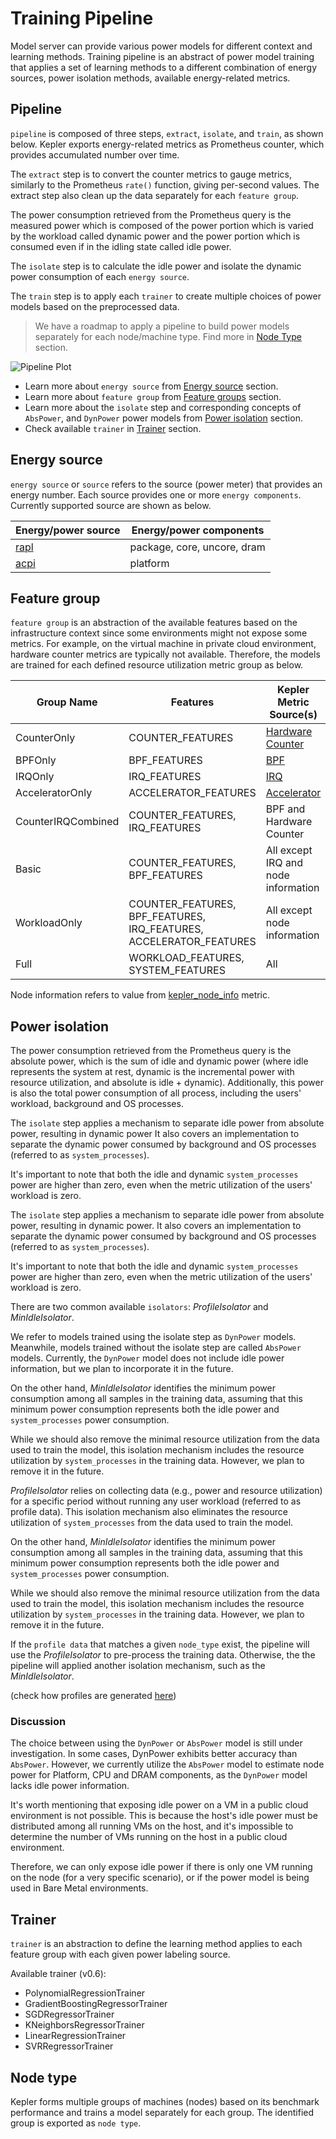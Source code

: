 # Training Pipeline

Model server can provide various power models for different context and learning methods. Training pipeline is an abstract of power model training that applies a set of learning methods to a different combination of energy sources, power isolation methods, available energy-related metrics.

## Pipeline

`pipeline` is composed of three steps, `extract`, `isolate`, and `train`, as shown below. Kepler exports energy-related metrics as Prometheus counter, which provides accumulated number over time.

The `extract` step is to convert the counter metrics to gauge metrics, similarly to the Prometheus `rate()` function, giving per-second values. The extract step also clean up the data separately for each `feature group`.

The power consumption retrieved from the Prometheus query is the measured power which is composed of the power portion which is varied by the workload called dynamic power and the power portion which is consumed even if in the idling state called idle power.

The `isolate` step is to calculate the idle power and isolate the dynamic power consumption of each `energy source`.

The `train` step is to apply each `trainer` to create multiple choices of power models based on the preprocessed data.

> We have a roadmap to apply a pipeline to build power models separately for each node/machine type. Find more in [Node Type](#node-type) section.

![Pipeline Plot](../fig/pipeline_plot.png)

- Learn more about `energy source` from [Energy source](#energy-source) section.
- Learn more about `feature group` from [Feature groups](#feature-group) section.
- Learn more about the `isolate` step and corresponding concepts of `AbsPower`, and `DynPower` power models from [Power isolation](#power-isolation) section.
- Check available `trainer` in [Trainer](#trainer) section.

## Energy source

`energy source` or `source` refers to the source (power meter) that provides an energy number. Each
source provides one or more `energy components`. Currently supported source are shown as below.

Energy/power source|Energy/power components
---|---
[rapl](../design/kepler-energy-sources.md#rapl---running-average-power-limit)|package, core, uncore, dram
[acpi](../design/kepler-energy-sources.md#using-kernel-driver-xgene-hwmon)|platform

## Feature group

`feature group` is an abstraction of the available features based on the infrastructure context since
some environments might not expose some metrics. For example, on the virtual machine in private cloud
environment, hardware counter metrics are typically not available. Therefore, the models are trained
for each defined resource utilization metric group as below.

Group Name|Features|Kepler Metric Source(s)
---|---|---
CounterOnly|COUNTER_FEATURES|[Hardware Counter](../design/metrics.md#hardware-counter-metrics)
BPFOnly|BPF_FEATURES|[BPF](../design/metrics.md#base-metric)
IRQOnly|IRQ_FEATURES|[IRQ](../design/metrics.md#irq-metrics)
AcceleratorOnly|ACCELERATOR_FEATURES|[Accelerator](../design/metrics.md#Accelerator-metrics)
CounterIRQCombined|COUNTER_FEATURES, IRQ_FEATURES|BPF and Hardware Counter
Basic|COUNTER_FEATURES, BPF_FEATURES|All except IRQ and node information
WorkloadOnly|COUNTER_FEATURES, BPF_FEATURES, IRQ_FEATURES, ACCELERATOR_FEATURES|All except node information
Full|WORKLOAD_FEATURES, SYSTEM_FEATURES|All

Node information refers to value from [kepler_node_info](../design/metrics.md#kepler-metrics-for-node-information)
metric.

## Power isolation

The power consumption retrieved from the Prometheus query is the absolute power, which is the sum of idle and dynamic power (where idle represents the system at rest, dynamic is the incremental power with resource utilization, and absolute is idle + dynamic). Additionally, this power is also the total power consumption of all process, including the users' workload, background and OS processes.

The `isolate` step applies a mechanism to separate idle power from absolute power, resulting in dynamic power  It also covers an implementation to separate the dynamic power consumed by background and OS processes (referred to as `system_processes`).

It's important to note that both the idle and dynamic `system_processes` power are higher than zero, even when the metric utilization of the users' workload is zero.

The `isolate` step applies a mechanism to separate idle power from absolute power, resulting in
dynamic power. It also covers an implementation to separate the dynamic power consumed by background
and OS processes (referred to as `system_processes`).

It's important to note that both the idle and dynamic `system_processes` power are higher than
zero, even when the metric utilization of the users' workload is zero.

There are two common available `isolators`: *ProfileIsolator* and *MinIdleIsolator*.

We refer to models trained using the isolate step as `DynPower` models. Meanwhile, models
trained without the isolate step are called `AbsPower` models. Currently, the `DynPower` model
does not include idle power information, but we plan to incorporate it in the future.

On the other hand, *MinIdleIsolator* identifies the minimum power consumption among all samples in the training data, assuming that this minimum power consumption represents both the idle power and `system_processes` power consumption.

While we should also remove the minimal resource utilization from the data used to train the model, this isolation mechanism includes the resource utilization by `system_processes` in the training data. However, we plan to remove it in the future.

*ProfileIsolator* relies on collecting data (e.g., power and resource utilization) for a
specific period without running any user workload (referred to as profile data). This
isolation mechanism also eliminates the resource utilization of `system_processes` from
the data used to train the model.

On the other hand, *MinIdleIsolator* identifies the minimum power consumption among all
samples in the training data, assuming that this minimum power consumption represents both
the idle power and `system_processes` power consumption.

While we should also remove the minimal resource utilization from the data used to train the
model, this isolation mechanism includes the resource utilization by `system_processes` in the
training data. However, we plan to remove it in the future.

If the `profile data` that matches a given `node_type` exist, the pipeline will use the
*ProfileIsolator* to pre-process the training data. Otherwise, the the pipeline will applied
another isolation mechanism, such as the *MinIdleIsolator*.

(check how profiles are generated [here](./node_profile.md))

### Discussion

The choice between using the `DynPower` or `AbsPower` model is still under investigation. In some cases, DynPower exhibits better accuracy than `AbsPower`. However, we currently utilize the `AbsPower` model to estimate node power for Platform, CPU and DRAM components, as the `DynPower` model lacks idle power information.

It's worth mentioning that exposing idle power on a VM in a public cloud environment is not possible. This is because the host's idle power must be distributed among all running VMs on the host, and it's impossible to determine the number of VMs running on the host in a public cloud environment.

Therefore, we can only expose idle power if there is only one VM running on the node (for a very specific scenario), or if the power model is being used in Bare Metal environments.

## Trainer

`trainer` is an abstraction to define the learning method applies to each feature group with each given power labeling source.

Available trainer (v0.6):

- PolynomialRegressionTrainer
- GradientBoostingRegressorTrainer
- SGDRegressorTrainer
- KNeighborsRegressorTrainer
- LinearRegressionTrainer
- SVRRegressorTrainer

## Node type

Kepler forms multiple groups of machines (nodes) based on its benchmark performance and trains a model separately for each group. The identified group is exported as `node type`.

